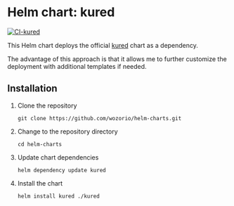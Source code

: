 # Helm chart: kured

[![CI-kured](https://github.com/wozorio/helm-charts/actions/workflows/ci-kured.yaml/badge.svg)](https://github.com/wozorio/helm-charts/actions/workflows/ci-kured.yaml)

This Helm chart deploys the official [kured](https://github.com/weaveworks/kured) chart as a dependency.

The advantage of this approach is that it allows me to further customize the deployment with additional templates if needed.

## Installation

1. Clone the repository
    ```
    git clone https://github.com/wozorio/helm-charts.git
    ```
1. Change to the repository directory
    ```
    cd helm-charts
    ```
1. Update chart dependencies
    ```
    helm dependency update kured
    ```
1. Install the chart
    ```
    helm install kured ./kured
    ```

